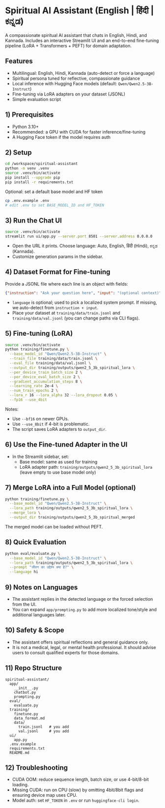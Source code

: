 # Spiritual AI Assistant (English | हिंदी | ಕನ್ನಡ)

A compassionate spiritual AI assistant that chats in English, Hindi, and Kannada. Includes an interactive Streamlit UI and an end-to-end fine-tuning pipeline (LoRA + Transformers + PEFT) for domain adaptation.

## Features
- Multilingual: English, Hindi, Kannada (auto-detect or force a language)
- Spiritual persona tuned for reflective, compassionate guidance
- Local inference with Hugging Face models (default: `Qwen/Qwen2.5-3B-Instruct`)
- Fine-tuning via LoRA adapters on your dataset (JSONL)
- Simple evaluation script

## 1) Prerequisites
- Python 3.10+
- Recommended: a GPU with CUDA for faster inference/fine-tuning
- A Hugging Face token if the model requires auth

## 2) Setup
```bash
cd /workspace/spiritual-assistant
python -m venv .venv
source .venv/bin/activate
pip install --upgrade pip
pip install -r requirements.txt
```

Optional: set a default base model and HF token
```bash
cp .env.example .env
# edit .env to set BASE_MODEL_ID and HF_TOKEN
```

## 3) Run the Chat UI
```bash
source .venv/bin/activate
streamlit run ui/app.py --server.port 8501 --server.address 0.0.0.0
```
- Open the URL it prints. Choose language: Auto, English, हिंदी (Hindi), ಕನ್ನಡ (Kannada).
- Customize generation params in the sidebar.

## 4) Dataset Format for Fine-tuning
Provide a JSONL file where each line is an object with fields:
```json
{"instruction": "Ask your question here", "input": "(optional context)", "output": "Assistant answer", "language": "en|hi|kn"}
```
- `language` is optional; used to pick a localized system prompt. If missing, we auto-detect from `instruction + input`.
- Place your dataset at `training/data/train.jsonl` and `training/data/val.jsonl` (you can change paths via CLI flags).

## 5) Fine-tuning (LoRA)
```bash
source .venv/bin/activate
python training/finetune.py \
  --base_model_id "Qwen/Qwen2.5-3B-Instruct" \
  --train_file training/data/train.jsonl \
  --eval_file training/data/val.jsonl \
  --output_dir training/outputs/qwen2_5_3b_spiritual_lora \
  --per_device_train_batch_size 2 \
  --per_device_eval_batch_size 2 \
  --gradient_accumulation_steps 8 \
  --learning_rate 2e-4 \
  --num_train_epochs 2 \
  --lora_r 16 --lora_alpha 32 --lora_dropout 0.05 \
  --fp16 --use_4bit
```
Notes:
- Use `--bf16` on newer GPUs.
- Use `--use_8bit` if 4-bit is problematic.
- The script saves LoRA adapters to `output_dir`.

## 6) Use the Fine-tuned Adapter in the UI
- In the Streamlit sidebar, set:
  - Base model: same as used for training
  - LoRA adapter path: `training/outputs/qwen2_5_3b_spiritual_lora` (leave empty to use base model only)

## 7) Merge LoRA into a Full Model (optional)
```bash
python training/finetune.py \
  --base_model_id "Qwen/Qwen2.5-3B-Instruct" \
  --lora_path training/outputs/qwen2_5_3b_spiritual_lora \
  --merge_lora \
  --output_dir training/outputs/qwen2_5_3b_spiritual_merged
```
The merged model can be loaded without PEFT.

## 8) Quick Evaluation
```bash
python eval/evaluate.py \
  --base_model_id "Qwen/Qwen2.5-3B-Instruct" \
  --lora_path training/outputs/qwen2_5_3b_spiritual_lora \
  --prompt "जीवन का उद्देश्य क्या है?" \
  --language hi
```

## 9) Notes on Languages
- The assistant replies in the detected language or the forced selection from the UI.
- You can expand `app/prompting.py` to add more localized tone/style and additional languages later.

## 10) Safety & Scope
- The assistant offers spiritual reflections and general guidance only.
- It is not a medical, legal, or mental health professional. It should advise users to consult qualified experts for those domains.

## 11) Repo Structure
```
spiritual-assistant/
  app/
    __init__.py
    chatbot.py
    prompting.py
  eval/
    evaluate.py
  training/
    finetune.py
    data_format.md
    data/
      train.jsonl   # you add
      val.jsonl     # you add
  ui/
    app.py
  .env.example
  requirements.txt
  README.md
```

## 12) Troubleshooting
- CUDA OOM: reduce sequence length, batch size, or use 4-bit/8-bit loading.
- Missing CUDA: run on CPU (slow) by omitting 4bit/8bit flags and ensuring device map uses CPU.
- Model auth: set `HF_TOKEN` in `.env` or run `huggingface-cli login`.